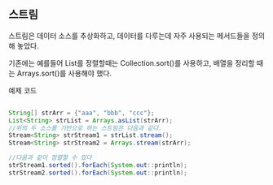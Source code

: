 ## 스트림
스트림은 데이터 소스를 추상화하고, 데이터를 다루는데 자주 사용되는 메서드들을 정의해 놓았다.

기존에는 예를들어 List를 정렬할때는 Collection.sort()를 사용하고, 배열을 정리할 때는 Arrays.sort()를 사용해야 했다.

예제 코드
~~~java

String[] strArr = {"aaa", "bbb", "ccc"};
List<String> strList = Arrays.asList(strArr);
//위의 두 소스를 기반으로 하는 스트림은 다음과 같다.
Stream<String> strStream1 = strList.stream();
Stream<String> strStream2 = Arrays.stream(strArr);

//다음과 같이 정렬할 수 있다
strStream1.sorted().forEach(System.out::println);
strStream2.sorted().forEach(System.out::println);

~~~
  
    

